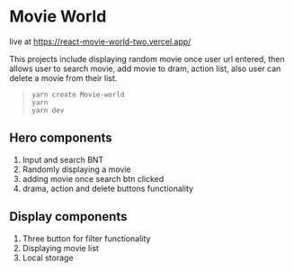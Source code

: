 
# Movie World
live at https://react-movie-world-two.vercel.app/

This projects include displaying random movie once  user url entered,  then allows user to search movie, add movie to dram, action list, also user can delete a movie from their list.

>```
> yarn create Movie-world
> yarn 
> yarn dev
>```
## Hero components
1. Input and search BNT
2. Randomly displaying a movie
3. adding movie once search btn clicked
4. drama, action and delete buttons functionality
## Display components 
1. Three button for filter functionality 
2. Displaying movie list 
3. Local storage 


